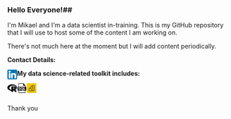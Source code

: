 ### Hello Everyone!##

I'm Mikael and I'm a data scientist in-training. This is my GitHub repository that I will use to host some of the content I am working on. 

There's not much here at the moment but I will add content periodically.

**Contact Details:**

<a href="https://www.linkedin.com/in/mikael-husband-999763119/">
<img align="left" alt="Mikael Husband | Twitter" width="22px" src="https://github.com/mikaelhusband/mikaelhusband/blob/master/linked-in-icon.png" />
</a>

**My data science-related toolkit includes:**

<a href="https://www.r-project.org/">
<img align="left" alt="R" width="22px" src="https://github.com/mikaelhusband/mikaelhusband/blob/master/r-icon.png" />
</a>

<a href="https://www.microsoft.com/en-gb/sql-server/sql-server-2019">
<img align="left" alt="SQL" width="22px" src="https://github.com/mikaelhusband/mikaelhusband/blob/master/sql-file-format.png" />
</a>

<a href="https://powerbi.microsoft.com/en-us/">
<img align="left" alt="PowerBI" width="22px" src="https://github.com/mikaelhusband/mikaelhusband/blob/master/pbi-icon.png" />
</a>




<br />
<br />

Thank you 





